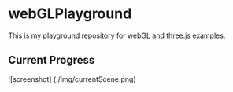 # webGLPlayground
This is my playground repository for webGL and three.js examples.


## Current Progress
![screenshot] (./img/currentScene.png)